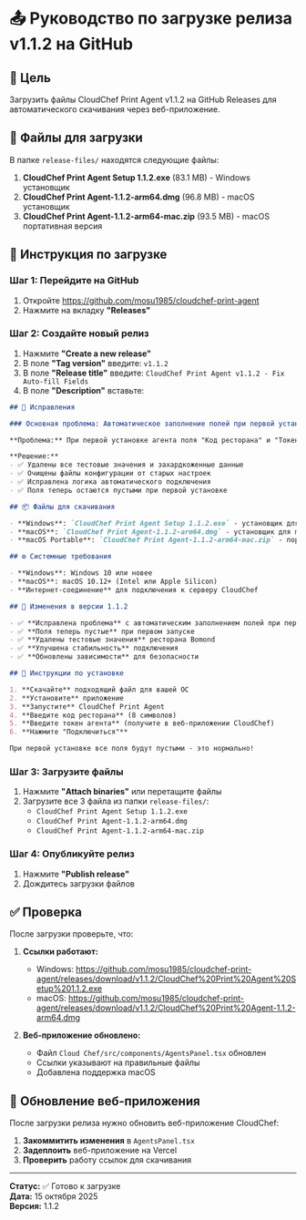 # 📤 Руководство по загрузке релиза v1.1.2 на GitHub

## 🎯 Цель
Загрузить файлы CloudChef Print Agent v1.1.2 на GitHub Releases для автоматического скачивания через веб-приложение.

## 📁 Файлы для загрузки

В папке `release-files/` находятся следующие файлы:

1. **CloudChef Print Agent Setup 1.1.2.exe** (83.1 MB) - Windows установщик
2. **CloudChef Print Agent-1.1.2-arm64.dmg** (96.8 MB) - macOS установщик  
3. **CloudChef Print Agent-1.1.2-arm64-mac.zip** (93.5 MB) - macOS портативная версия

## 🚀 Инструкция по загрузке

### Шаг 1: Перейдите на GitHub
1. Откройте https://github.com/mosu1985/cloudchef-print-agent
2. Нажмите на вкладку **"Releases"**

### Шаг 2: Создайте новый релиз
1. Нажмите **"Create a new release"**
2. В поле **"Tag version"** введите: `v1.1.2`
3. В поле **"Release title"** введите: `CloudChef Print Agent v1.1.2 - Fix Auto-fill Fields`
4. В поле **"Description"** вставьте:

```markdown
## 🐛 Исправления

### Основная проблема: Автоматическое заполнение полей при первой установке

**Проблема:** При первой установке агента поля "Код ресторана" и "Токен агента" автоматически заполнялись тестовыми значениями ресторана Bomond.

**Решение:** 
- ✅ Удалены все тестовые значения и захардкоженные данные
- ✅ Очищены файлы конфигурации от старых настроек
- ✅ Исправлена логика автоматического подключения
- ✅ Поля теперь остаются пустыми при первой установке

## 📦 Файлы для скачивания

- **Windows**: `CloudChef Print Agent Setup 1.1.2.exe` - установщик для Windows 10+
- **macOS**: `CloudChef Print Agent-1.1.2-arm64.dmg` - установщик для macOS (Apple Silicon)
- **macOS Portable**: `CloudChef Print Agent-1.1.2-arm64-mac.zip` - портативная версия для macOS

## ⚙️ Системные требования

- **Windows**: Windows 10 или новее
- **macOS**: macOS 10.12+ (Intel или Apple Silicon)
- **Интернет-соединение** для подключения к серверу CloudChef

## 🔧 Изменения в версии 1.1.2

- ✅ **Исправлена проблема** с автоматическим заполнением полей при первой установке
- ✅ **Поля теперь пустые** при первом запуске
- ✅ **Удалены тестовые значения** ресторана Bomond
- ✅ **Улучшена стабильность** подключения
- ✅ **Обновлены зависимости** для безопасности

## 📝 Инструкции по установке

1. **Скачайте** подходящий файл для вашей ОС
2. **Установите** приложение
3. **Запустите** CloudChef Print Agent
4. **Введите код ресторана** (8 символов)
5. **Введите токен агента** (получите в веб-приложении CloudChef)
6. **Нажмите "Подключиться"**

При первой установке все поля будут пустыми - это нормально!
```

### Шаг 3: Загрузите файлы
1. Нажмите **"Attach binaries"** или перетащите файлы
2. Загрузите все 3 файла из папки `release-files/`:
   - `CloudChef Print Agent Setup 1.1.2.exe`
   - `CloudChef Print Agent-1.1.2-arm64.dmg`
   - `CloudChef Print Agent-1.1.2-arm64-mac.zip`

### Шаг 4: Опубликуйте релиз
1. Нажмите **"Publish release"**
2. Дождитесь загрузки файлов

## ✅ Проверка

После загрузки проверьте, что:

1. **Ссылки работают:**
   - Windows: https://github.com/mosu1985/cloudchef-print-agent/releases/download/v1.1.2/CloudChef%20Print%20Agent%20Setup%201.1.2.exe
   - macOS: https://github.com/mosu1985/cloudchef-print-agent/releases/download/v1.1.2/CloudChef%20Print%20Agent-1.1.2-arm64.dmg

2. **Веб-приложение обновлено:**
   - Файл `Cloud Chef/src/components/AgentsPanel.tsx` обновлен
   - Ссылки указывают на правильные файлы
   - Добавлена поддержка macOS

## 🔄 Обновление веб-приложения

После загрузки релиза нужно обновить веб-приложение CloudChef:

1. **Закоммитить изменения** в `AgentsPanel.tsx`
2. **Задеплоить** веб-приложение на Vercel
3. **Проверить** работу ссылок для скачивания

---

**Статус:** ✅ Готово к загрузке  
**Дата:** 15 октября 2025  
**Версия:** 1.1.2
